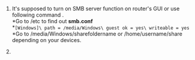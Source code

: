 1.  It's supposed to turn on SMB server function on router's GUI or use following command .\
    *Go to /etc to find out **smb.conf**\
    *`[Windows]\
      path = /media/Windows\
      guest ok = yes\
      writeable = yes`
    *Go to /media/Windows/sharefoldername or /home/username/share depending on your devices.

2.  
